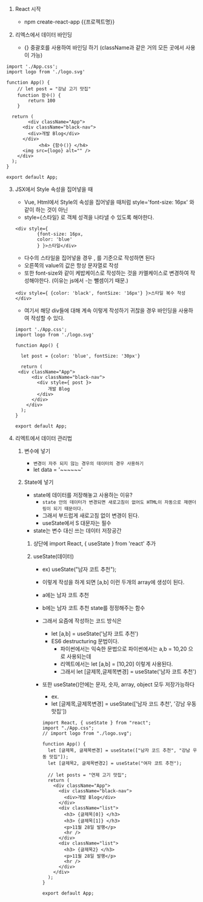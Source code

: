 1. React 시작
   * npm create-react-app {{프로젝트명}}



2. 리엑스에서 데이터 바인딩
   * {} 중괄호를 사용하여 바인딩 하기 (className과 같은 거의 모든 곳에서 사용이 가능)

```react
import './App.css';
import logo from './logo.svg'

function App() {
	// let post = "강남 고기 맛집"
	function 함수() {
		return 100
	}
 
  return (
	    <div className="App">
      <div className="black-nav">
        <div>개발 Blog</div>
      </div>
			<h4> {함수()} </h4>
      <img src={logo} alt="" />
    </div>
  );
}

export default App;

```



3. JSX에서 Style 속성을 집어넣을 때

   - Vue, Html에서 Style의 속성을 집어넣을 때처럼 style='font-size: 16px' 와 같이 하는 것이 아닌
   - style={스타일} 로 객체 성격을 나타낼 수 있도록 해야한다.

   ```react
   <div style={ 
           {font-size: 16px,
           color: 'blue'     
           } }>스타일</div>
   ```

   - 다수의 스타일을 집어넣을 경우 , 를 기준으로 작성하면 된다
   - 오른쪽의 value의 값은 항상 문자열로 작성
   - 또한 font-size와 같이 케밥케이스로 작성하는 것을 카멜케이스로 변경하여 작성해야한다. (이유는 js에서 -는 뺄셈이기 때문.)

   ```react
   <div style={ {color: 'black', fontSize: '16px'} }>스타일 복수 작성</div>
   ```

   * 여기서 해당 div들에 대해 계속 이렇게 작성하기 귀찮을 경우 바인딩을 사용하여 작성할 수 있다.

   ```react
   import './App.css';
   import logo from './logo.svg'
   
   function App() {
   
     let post = {color: 'blue', fontSize: '30px'}
    
     return (
   	<div className="App">
         <div className="black-nav">
           <div style={ post }>
               개발 Blog
           </div>
         </div>
       </div>
     );
   }
   
   export default App;
   
   ```

   

4. 리엑트에서 데이터 관리법

   1. 변수에 넣기

      * `변경이 자주 되지 않는 경우의 데이터의 경우 사용하기`
      * let data = '~~~~~~'

   2. State에 넣기

      * state에 데이터를 저장해놓고 사용하는 이유?
        * `state 안의 데이터가 변경되면 새로고침이 없어도 HTML이 자동으로 재랜더링이 되기 때문이다.`
        * 그래서 부드럽게 새로고침 없이 변경이 된다.
        * useState에서 S 대문자는 필수
      * state는 변수 대신 쓰는 데이터 저장공간

      1. 상단에 import React, { useState } from 'react' 추가

      2. useState(데이터)

         * ex) useState("남자 코트 추천");

         * 이렇게 작성을 하게 되면 [a,b] 이런 두개의 array에 생성이 된다.

         * a에는 남자 코트 추천

         * b에는 남자 코트 추천 state를 정정해주는 함수

         * 그래서 요즘에 작성하는 코드 방식은

           * let [a,b] = useState('남자 코트 추천')
           * ES6 destructuring 문법이다.
             * 파이썬에서는 익숙한 문법으로 파이썬에서는 a,b = 10,20 으로 사용되는데 
             * 리엑트에서는 let [a,b] = [10,20] 이렇게 사용된다.
             * 그래서 let [글제목,글제목변경] = useState('남자 코트 추천')

         * 또한 useState()안에는 문자, 숫자, array, object 모두 저장가능하다

           * ex.
           * let [글제목,글제목변경] = useState(['남자 코드 추천', '강남 우동 맛집'])

           ```react
           import React, { useState } from "react";
           import "./App.css";
           // import logo from "./logo.svg";
           
           function App() {
             let [글제목, 글제목변경] = useState(["남자 코드 추천", "강남 우동 맛집"]);
             let [글제목2, 글제목변경2] = useState("여자 코트 추천");
           
             // let posts = "연제 고기 맛집";
             return (
               <div className="App">
                 <div className="black-nav">
                   <div>개발 Blog</div>
                 </div>
                 <div className="list">
                   <h3> {글제목[0]} </h3>
                   <h3> {글제목[1]} </h3>
                   <p>11월 28일 발행</p>
                   <hr />
                 </div>
                 <div className="list">
                   <h3> {글제목2} </h3>
                   <p>11월 28일 발행</p>
                   <hr />
                 </div>
               </div>
             );
           }
           
           export default App;
           
           ```

           